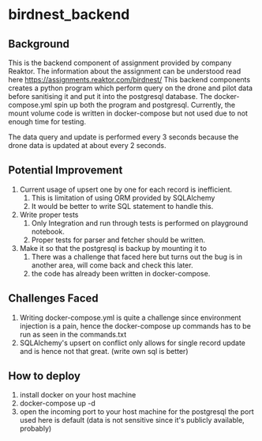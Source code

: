 # birdnest_backend

## Background

This is the backend component of assignment provided by company Reaktor.
The information about the assignment can be understood read here https://assignments.reaktor.com/birdnest/
This backend components creates a python program which perform query on the drone and pilot data before sanitising it
and put it into the postgresql database.
The docker-compose.yml spin up both the program and postgresql.
Currently, the mount volume code is written in docker-compose but not used due to not enough time for testing.

The data query and update is performed every 3 seconds because the drone data is updated at about every 2 seconds.

## Potential Improvement

1. Current usage of upsert one by one for each record is inefficient.
    1. This is limitation of using ORM provided by SQLAlchemy
    2. It would be better to write SQL statement to handle this.
2. Write proper tests
    1. Only Integration and run through tests is performed on playground notebook.
    2. Proper tests for parser and fetcher should be written.
3. Make it so that the postgresql is backup by mounting it to
    1. There was a challenge that faced here but turns out the bug is in another area, will come back and check this
       later.
    2. the code has already been written in docker-compose.

## Challenges Faced

1. Writing docker-compose.yml is quite a challenge since environment injection is a pain, hence the docker-compose up
   commands has to be run as seen in the commands.txt
2. SQLAlchemy's upsert on conflict only allows for single record update and is hence not that great. (write own sql is
   better)

## How to deploy
1. install docker on your host machine 
2. docker-compose up -d
3. open the incoming port to your host machine for the postgresql the port used here is default (data is not sensitive since it's publicly available, probably)